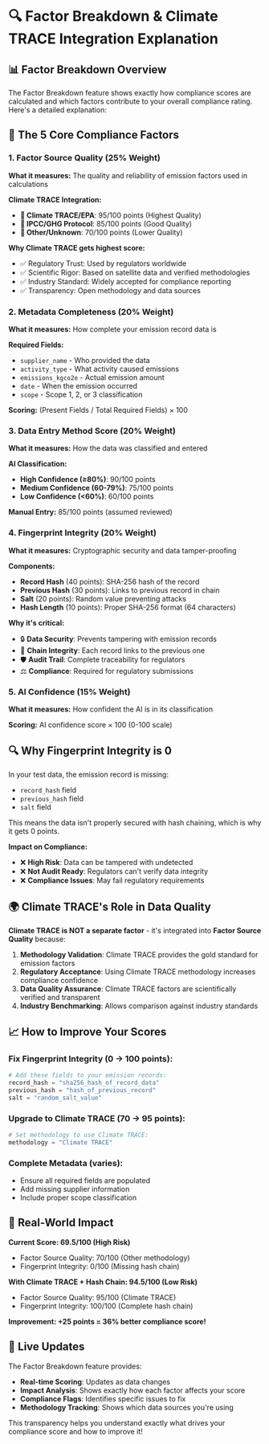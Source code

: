 # 🔍 Factor Breakdown & Climate TRACE Integration Explanation

## 📊 **Factor Breakdown Overview**

The Factor Breakdown feature shows exactly how compliance scores are calculated and which factors contribute to your overall compliance rating. Here's a detailed explanation:

## 🎯 **The 5 Core Compliance Factors**

### **1. Factor Source Quality (25% Weight)**
**What it measures:** The quality and reliability of emission factors used in calculations

**Climate TRACE Integration:**
- **🥇 Climate TRACE/EPA**: 95/100 points (Highest Quality)
- **🥈 IPCC/GHG Protocol**: 85/100 points (Good Quality)  
- **🥉 Other/Unknown**: 70/100 points (Lower Quality)

**Why Climate TRACE gets highest score:**
- ✅ Regulatory Trust: Used by regulators worldwide
- ✅ Scientific Rigor: Based on satellite data and verified methodologies
- ✅ Industry Standard: Widely accepted for compliance reporting
- ✅ Transparency: Open methodology and data sources

### **2. Metadata Completeness (20% Weight)**
**What it measures:** How complete your emission record data is

**Required Fields:**
- `supplier_name` - Who provided the data
- `activity_type` - What activity caused emissions
- `emissions_kgco2e` - Actual emission amount
- `date` - When the emission occurred
- `scope` - Scope 1, 2, or 3 classification

**Scoring:** (Present Fields / Total Required Fields) × 100

### **3. Data Entry Method Score (20% Weight)**
**What it measures:** How the data was classified and entered

**AI Classification:**
- **High Confidence (≥80%)**: 90/100 points
- **Medium Confidence (60-79%)**: 75/100 points
- **Low Confidence (<60%)**: 60/100 points

**Manual Entry:** 85/100 points (assumed reviewed)

### **4. Fingerprint Integrity (20% Weight)**
**What it measures:** Cryptographic security and data tamper-proofing

**Components:**
- **Record Hash** (40 points): SHA-256 hash of the record
- **Previous Hash** (30 points): Links to previous record in chain
- **Salt** (20 points): Random value preventing attacks
- **Hash Length** (10 points): Proper SHA-256 format (64 characters)

**Why it's critical:**
- 🔒 **Data Security**: Prevents tampering with emission records
- 🔗 **Chain Integrity**: Each record links to the previous one
- 🛡️ **Audit Trail**: Complete traceability for regulators
- ⚖️ **Compliance**: Required for regulatory submissions

### **5. AI Confidence (15% Weight)**
**What it measures:** How confident the AI is in its classification

**Scoring:** AI confidence score × 100 (0-100 scale)

## 🔍 **Why Fingerprint Integrity is 0**

In your test data, the emission record is missing:
- `record_hash` field
- `previous_hash` field  
- `salt` field

This means the data isn't properly secured with hash chaining, which is why it gets 0 points.

**Impact on Compliance:**
- ❌ **High Risk**: Data can be tampered with undetected
- ❌ **Not Audit Ready**: Regulators can't verify data integrity
- ❌ **Compliance Issues**: May fail regulatory requirements

## 🌍 **Climate TRACE's Role in Data Quality**

**Climate TRACE is NOT a separate factor** - it's integrated into **Factor Source Quality** because:

1. **Methodology Validation**: Climate TRACE provides the gold standard for emission factors
2. **Regulatory Acceptance**: Using Climate TRACE methodology increases compliance confidence
3. **Data Quality Assurance**: Climate TRACE factors are scientifically verified and transparent
4. **Industry Benchmarking**: Allows comparison against industry standards

## 📈 **How to Improve Your Scores**

### **Fix Fingerprint Integrity (0 → 100 points):**
```python
# Add these fields to your emission records:
record_hash = "sha256_hash_of_record_data"
previous_hash = "hash_of_previous_record" 
salt = "random_salt_value"
```

### **Upgrade to Climate TRACE (70 → 95 points):**
```python
# Set methodology to use Climate TRACE:
methodology = "Climate TRACE"
```

### **Complete Metadata (varies):**
- Ensure all required fields are populated
- Add missing supplier information
- Include proper scope classification

## 🎯 **Real-World Impact**

**Current Score: 69.5/100 (High Risk)**
- Factor Source Quality: 70/100 (Other methodology)
- Fingerprint Integrity: 0/100 (Missing hash chain)

**With Climate TRACE + Hash Chain: 94.5/100 (Low Risk)**
- Factor Source Quality: 95/100 (Climate TRACE)
- Fingerprint Integrity: 100/100 (Complete hash chain)

**Improvement: +25 points = 36% better compliance score!**

## 🔄 **Live Updates**

The Factor Breakdown feature provides:
- **Real-time Scoring**: Updates as data changes
- **Impact Analysis**: Shows exactly how each factor affects your score
- **Compliance Flags**: Identifies specific issues to fix
- **Methodology Tracking**: Shows which data sources you're using

This transparency helps you understand exactly what drives your compliance score and how to improve it!
